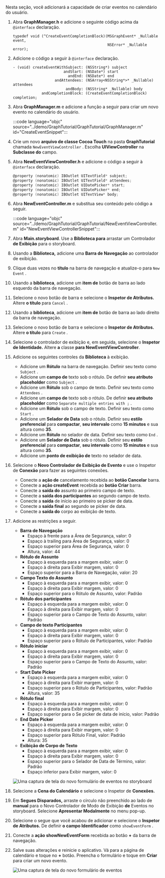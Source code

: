 <!-- markdownlint-disable MD002 MD041 -->

Nesta seção, você adicionará a capacidade de criar eventos no calendário do usuário.

1. Abra **GraphManager.h** e adicione o seguinte código acima da `@interface` declaração.

    ```objc
    typedef void (^CreateEventCompletionBlock)(MSGraphEvent* _Nullable event,
                                               NSError* _Nullable error);
    ```

1. Adicione o código a seguir à `@interface` declaração.

    ```objc
    - (void) createEventWithSubject: (NSString*) subject
                           andStart: (NSDate*) start
                             andEnd: (NSDate*) end
                       andAttendees: (NSArray<NSString*>* _Nullable) attendees
                            andBody: (NSString* _Nullable) body
                 andCompletionBlock: (CreateEventCompletionBlock) completion;
    ```

1. Abra **GraphManager.m** e adicione a função a seguir para criar um novo evento no calendário do usuário.

    :::code language="objc" source="../demo/GraphTutorial/GraphTutorial/GraphManager.m" id="CreateEventSnippet":::

1. Crie um novo **arquivo de classe Cocoa Touch** na pasta **GraphTutorial** chamada `NewEventViewController` . Escolha **UIViewController** na **Subclasse do** campo.
1. Abra **NewEventViewController.h** e adicione o código a seguir à `@interface` declaração.

    ```objectivec
    @property (nonatomic) IBOutlet UITextField* subject;
    @property (nonatomic) IBOutlet UITextField* attendees;
    @property (nonatomic) IBOutlet UIDatePicker* start;
    @property (nonatomic) IBOutlet UIDatePicker* end;
    @property (nonatomic) IBOutlet UITextView* body;
    ```

1. Abra **NewEventController.m** e substitua seu conteúdo pelo código a seguir.

    :::code language="objc" source="../demo/GraphTutorial/GraphTutorial/NewEventViewController.m" id="NewEventViewControllerSnippet":::

1. Abra **Main.storyboard**. Use a **Biblioteca para** arrastar um Controlador **de Exibição** para o storyboard.
1. Usando a **Biblioteca,** adicione uma **Barra de Navegação** ao controlador de exibição.
1. Clique duas vezes no **título** na barra de navegação e atualize-o para `New Event` .
1. Usando a **biblioteca**, adicione um **item de** botão de barra ao lado esquerdo da barra de navegação.
1. Selecione o novo botão de barra e selecione o **Inspetor de Atributos.** Altere **o título** para `Cancel` .
1. Usando a **biblioteca**, adicione um **item de** botão de barra ao lado direito da barra de navegação.
1. Selecione o novo botão de barra e selecione o **Inspetor de Atributos.** Altere **o título** para `Create` .
1. Selecione o controlador de exibição e, em seguida, selecione o **Inspetor de Identidade.** Altere **a** classe **para NewEventViewController**.
1. Adicione os seguintes controles da **Biblioteca** à exibição.

    - Adicione um **Rótulo** na barra de navegação. Definir seu texto como `Subject` .
    - Adicione um **campo de** texto sob o rótulo. De definir **seu atributo placeholder** como `Subject` .
    - Adicione um **Rótulo** sob o campo de texto. Definir seu texto como `Attendees` .
    - Adicione um **campo de** texto sob o rótulo. De definir **seu atributo placeholder** como `Separate multiple entries with ;` .
    - Adicione um **Rótulo** sob o campo de texto. Definir seu texto como `Start` .
    - Adicione um **Selador de Data** sob o rótulo. Definir seu **estilo preferencial** para **compactar**, **seu intervalo** como **15 minutos** e sua altura como **35**.
    - Adicione um **Rótulo** no selador de data. Definir seu texto como `End` .
    - Adicione um **Selador de Data** sob o rótulo. Definir seu **estilo preferencial** para **compactar**, **seu intervalo** como **15 minutos** e sua altura como **35**.
    - Adicione um **ponto de exibição de** texto no selador de data.

1. Selecione o **Novo Controlador de Exibição de Evento** e use o Inspetor de **Conexão** para fazer as seguintes conexões.

    - Conecte a **ação de** cancelamento recebida ao **botão Cancelar** barra.
    - Conecte a **ação createEvent** recebida ao **botão Criar** barra.
    - Conecte a **saída do** assunto ao primeiro campo de texto.
    - Conecte a **saída dos participantes** ao segundo campo de texto.
    - Conecte a **saída** de início ao primeiro se picker de data.
    - Conecte a **saída final** ao segundo se picker de data.
    - Conecte a **saída do** corpo ao exibição de texto.

1. Adicione as restrições a seguir.

    - **Barra de Navegação**
        - Espaço à frente para a Área de Segurança, valor: 0
        - Espaço à trailing para Área de Segurança, valor: 0
        - Espaço superior para Área de Segurança, valor: 0
        - Altura, valor: 44
    - **Rótulo de Assunto**
        - Espaço à esquerda para a margem exibir, valor: 0
        - Espaço à direita para Exibir margem, valor: 0
        - Espaço superior para a Barra de Navegação, valor: 20
    - **Campo Texto do Assunto**
        - Espaço à esquerda para a margem exibir, valor: 0
        - Espaço à direita para Exibir margem, valor: 0
        - Espaço superior para o Rótulo de Assunto, valor: Padrão
    - **Rótulo dos participantes**
        - Espaço à esquerda para a margem exibir, valor: 0
        - Espaço à direita para Exibir margem, valor: 0
        - Espaço superior para o Campo de Texto do Assunto, valor: Padrão
    - **Campo de texto Participantes**
        - Espaço à esquerda para a margem exibir, valor: 0
        - Espaço à direita para Exibir margem, valor: 0
        - Espaço superior para o Rótulo de Participantes, valor: Padrão
    - **Rótulo iniciar**
        - Espaço à esquerda para a margem exibir, valor: 0
        - Espaço à direita para Exibir margem, valor: 0
        - Espaço superior para o Campo de Texto do Assunto, valor: Padrão
    - **Start Date Picker**
        - Espaço à esquerda para a margem exibir, valor: 0
        - Espaço à direita para Exibir margem, valor: 0
        - Espaço superior para o Rótulo de Participantes, valor: Padrão
        - Altura, valor: 35
    - **Rótulo final**
        - Espaço à esquerda para a margem exibir, valor: 0
        - Espaço à direita para Exibir margem, valor: 0
        - Espaço superior para o Se picker de data de início, valor: Padrão
    - **End Date Picker**
        - Espaço à esquerda para a margem exibir, valor: 0
        - Espaço à direita para Exibir margem, valor: 0
        - Espaço superior para Rótulo Final, valor: Padrão
        - Altura: 35
    - **Exibição de Corpo de Texto**
        - Espaço à esquerda para a margem exibir, valor: 0
        - Espaço à direita para Exibir margem, valor: 0
        - Espaço superior para o Selador de Data de Término, valor: Padrão
        - Espaço inferior para Exibir margem, valor: 0

    ![Uma captura de tela do novo formulário de eventos no storyboard](images/new-event-form.png)

1. Selecione a **Cena do Calendário** e selecione o Inspetor de **Conexões.**
1. Em **Segues Disparados,** arraste o círculo não preenchido ao lado de **manual** para o Novo Controlador de Modo de Exibição **de** Eventos no storyboard. Selecione **Apresentar Modalmente** no menu pop-up.
1. Selecione o segue que você acabou de adicionar e selecione o **Inspetor de Atributos.** De definir **o campo Identificador** como `showEventForm` .
1. Conecte a **ação showNewEventForm** recebida ao botão **+** da barra de navegação.
1. Salve suas alterações e reinicie o aplicativo. Vá para a página de calendário e toque no **+** botão. Preencha o formulário e toque em **Criar** para criar um novo evento.

    ![Uma captura de tela do novo formulário de eventos](images/create-event.png)
